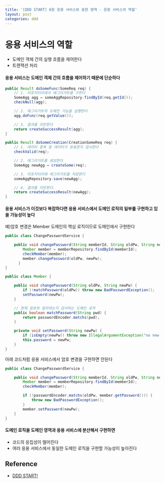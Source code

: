 ```yaml
---
title: '[DDD START] 6장 응용 서비스와 표현 영역 - 응용 서비스의 역할'
layout: post
categories: ddd
---
```


# 응용 서비스의 역할
- 도메인 객체 간의 실행 흐름을 제어한다
- 트랜잭션 처리

#### 응용 서비스는 도메인 객체 간의 흐름을 제어하기 때문에 단순하다
```java
public Result doSomeFunc(SomeReq req) {
    // 1. 리포지터리에서 애그리거트를 구한다
    SomeAgg agg = someAggRepository.findById(req.getId());
    checkNull(agg);

    // 2. 애그리거트의 도메인 기능을 실행한다
    agg.doFunc(req.getValue());

    // 3. 결과를 리턴한다
    return createSuccessResult(agg);
}
```
```java
public Result doSomeCreation(CreationSomeReq req) {
    // 1. 데이터 중복 등 데이터가 유효한지 검사한다
    checkValid(req);

    // 2. 애그리거트를 생성한다
    SomeAgg newAgg = createSome(req);

    // 3. 리포지터리에 애그리거트를 저장한다
    someAggRepository.save(newAgg);

    // 4. 결과를 리턴한다.
    return createSuccessResult(newAgg);
}
```

#### 응용 서비스가 이것보다 복잡하다면 응용 서비스에서 도메인 로직의 일부를 구현하고 있을 가능성이 높다
예)암호 변경은 Member 도메인의 핵심 로직이므로 도메인에서 구현한다
```java
public class ChangePasswordService {

    public void changePassword(String memberId, String oldPw, String newPw) {
        Member member = memberRepository.findById(memberId);
        checkMember(member);
        member.changePassword(oldPw, newPw);
      }
}
```
```java
public class Member {

    public void changePassword(String oldPw, String newPw) {
        if (!matchPassword(oldPw)) throw new BadPasswordException();
        setPassword(newPw);
    }

    // 현재 암호와 일치하는지 검사하는 도메인 로직
    public boolean matchPassword(String pwd) {
        return passwordEncoder.matchs(pwd);
    }

    private void setPassword(String newPw) {
        if (isEmpty(newPw)) throw new IllegalArgumentException("no new password");
        this.password = newPw;
    }
}
```
아래 코드처럼 응용 서비스에서 암호 변경을 구현하면 안된다
```java
public class ChangePasswordService {

    public void changePassword(String memberId, String oldPw, String newPw) {
        Member member = memberRepository.findById(memberId);
        checkMember(member);

        if (!passwordEncoder.matchs(oldPw, member.getPassword())) {
            throw new BadPasswordException();
        }
        member.setPassword(newPw);
    }
}
```

#### 도메인 로직을 도메인 영역과 응용 서비스에 분산해서 구현하면
- 코드의 응집성이 떨어진다
- 여러 응용 서비스에서 동일한 도메인 로직을 구현할 가능성이 높아진다
    
## Reference
- [DDD START!](http://www.yes24.com/Product/Goods/27750871?OzSrank=1)